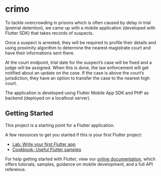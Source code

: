 
# crimo

To tackle overcrowding in prisons which is often caused by delay in trial (pretrial detention), we came up with a mobile application (developed with Flutter SDK) that takes records of suspects.

Once a suspect is arrested, they will be required to profile their details and using proximity algorithm to determine the nearest magistrate court and have their informations sent there.

At the court endpoint,  trial date for the suspect’s case will be fixed and a judge will be assigned. When this is done, the law enforcement will get notified about an update on the case. If the case is above the court’s jurisdiction, they have an option to transfer the case to the nearest high court.

The application is developed using Flutter Mobile App SDK and PHP as backend (deployed on a localhost server).

## Getting Started

This project is a starting point for a Flutter application.

A few resources to get you started if this is your first Flutter project:

- [Lab: Write your first Flutter app](https://flutter.dev/docs/get-started/codelab)
- [Cookbook: Useful Flutter samples](https://flutter.dev/docs/cookbook)

For help getting started with Flutter, view our
[online documentation](https://flutter.dev/docs), which offers tutorials,
samples, guidance on mobile development, and a full API reference.
